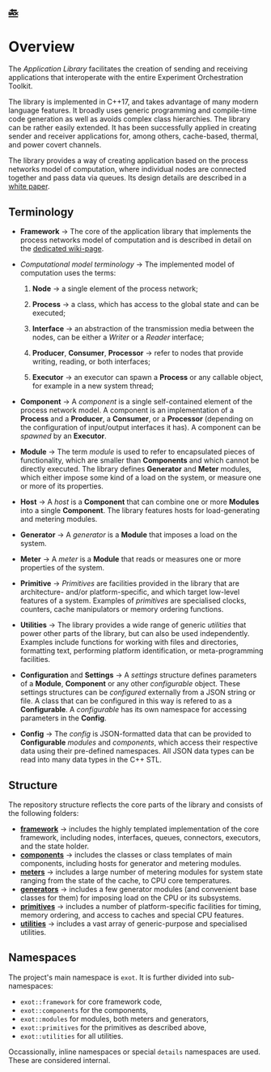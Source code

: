 [:back:](/home)
---

# Overview

The *Application Library* facilitates the creation of sending and receiving applications that interoperate with the entire Experiment Orchestration Toolkit.

The library is implemented in C++17, and takes advantage of many modern language features. It broadly uses generic programming and compile-time code generation as well as avoids complex class hierarchies. The library can be rather easily extended. It has been successfully applied in creating sender and receiver applications for, among others, cache-based, thermal, and power covert channels.

The library provides a way of creating application based on the process networks model of computation, where individual nodes are connected together and pass data via queues. Its design details are described in a [white paper](http://pub.tik.ee.ethz.ch/people/miedlp/2020-05-22_ExOT_Whitepaper.pdf).

## Terminology

- __Framework__ → The core of the application library that implements the process networks model of computation and is described in detail on the [dedicated wiki-page](./core-framework).

- *Computational model terminology* → The implemented model of computation uses the terms:

    1) __Node__ → a single element of the process network;

    2) __Process__ → a class, which has access to the global state and can be executed;

    3) __Interface__ → an abstraction of the transmission media between the nodes, can be either a *Writer* or a *Reader* interface;

    4) __Producer__, __Consumer__, __Processor__ → refer to nodes that provide writing, reading, or both interfaces;

    5) __Executor__ → an executor can spawn a __Process__ or any callable object, for example in a new system thread;

- __Component__ → A *component* is a single self-contained element of the process network model. A component is an implementation of a __Process__ and a __Producer__, a __Consumer__, or a __Processor__ (depending on the configuration of input/output interfaces it has). A component can be *spawned* by an __Executor__.

- __Module__ → The term *module* is used to refer to encapsulated pieces of functionality, which are smaller than __Components__ and which cannot be directly executed. The library defines __Generator__ and __Meter__ modules, which either impose some kind of a load on the system, or measure one or more of its properties.

- __Host__ → A *host* is a __Component__ that can combine one or more __Modules__ into a single __Component__. The library features hosts for load-generating and metering modules.

- __Generator__ → A *generator* is a __Module__ that imposes a load on the system.

- __Meter__ → A *meter* is a __Module__ that reads or measures one or more properties of the system.

- __Primitive__ → *Primitives* are facilities provided in the library that are architecture- and/or platform-specific, and which target low-level features of a system. Examples of *primitives* are specialised clocks, counters, cache manipulators or memory ordering functions.

- __Utilities__ → The library provides a wide range of generic *utilities* that power other parts of the library, but can also be used independently. Examples include functions for working with files and directories, formatting text, performing platform identification, or meta-programming facilities.

- __Configuration__ and __Settings__ → A *settings* structure defines parameters of a __Module__, __Component__ or any other *configurable* object. These settings structures can be *configured* externally from a JSON string or file. A class that can be configured in this way is refered to as a __Configurable__. A *configurable* has its own namespace for accessing parameters in the __Config__.

- __Config__  → The *config* is JSON-formatted data that can be provided to __Configurable__ *modules* and *components*, which access their respective data using their pre-defined namespaces. All JSON data types can be read into many data types in the C++ STL.

## Structure

The repository structure reflects the core parts of the library and consists of the following folders:

- [**framework**](https://gitlab.ethz.ch/tec/public/exot/app_lib/tree/master/include/exot/framework) → includes the highly templated implementation of the core framework, including nodes, interfaces, queues, connectors, executors, and the state holder.
- [**components**](https://gitlab.ethz.ch/tec/public/exot/app_lib/tree/master/include/exot/components) → includes the classes or class templates of main components, including hosts for generator and metering modules.
- [**meters**](https://gitlab.ethz.ch/tec/public/exot/app_lib/tree/master/include/exot/meters) → includes a large number of metering modules for system state ranging from the state of the cache, to CPU core temperatures.
- [**generators**](https://gitlab.ethz.ch/tec/public/exot/app_lib/tree/master/include/exot/generators) → includes a few generator modules (and convenient base classes for them) for imposing load on the CPU or its subsystems.
- [**primitives**](https://gitlab.ethz.ch/tec/public/exot/app_lib/tree/master/include/exot/primitives) → includes a number of platform-specific facilities for timing, memory ordering, and access to caches and special CPU features.
- [**utilities**](https://gitlab.ethz.ch/tec/public/exot/app_lib/tree/master/include/exot/utilities) → includes a vast array of generic-purpose and specialised utilities.

## Namespaces

The project's main namespace is `exot`. It is further divided into sub-namespaces:

- `exot::framework` for core framework code,
- `exot::components` for the components,
- `exot::modules` for modules, both meters and generators,
- `exot::primitives` for the primitives as described above,
- `exot::utilities` for all utilities.

Occassionally, inline namespaces or special `details` namespaces are used. These are considered internal.
